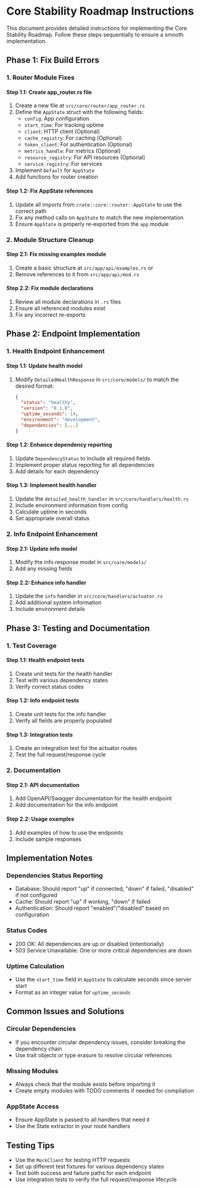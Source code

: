 # Core Stability Roadmap Instructions

This document provides detailed instructions for implementing the Core Stability Roadmap. Follow these steps sequentially to ensure a smooth implementation.

## Phase 1: Fix Build Errors

### 1. Router Module Fixes

#### Step 1.1: Create app_router.rs file
1. Create a new file at `src/core/router/app_router.rs`
2. Define the `AppState` struct with the following fields:
   - `config`: App configuration
   - `start_time`: For tracking uptime
   - `client`: HTTP client (Optional)
   - `cache_registry`: For caching (Optional)
   - `token_client`: For authentication (Optional)
   - `metrics_handle`: For metrics (Optional)
   - `resource_registry`: For API resources (Optional)
   - `service_registry`: For services
3. Implement `Default` for `AppState`
4. Add functions for router creation

#### Step 1.2: Fix AppState references
1. Update all imports from `crate::core::router::AppState` to use the correct path
2. Fix any method calls on `AppState` to match the new implementation
3. Ensure `AppState` is properly re-exported from the `app` module

### 2. Module Structure Cleanup

#### Step 2.1: Fix missing examples module
1. Create a basic structure at `src/app/api/examples.rs` or
2. Remove references to it from `src/app/api/mod.rs`

#### Step 2.2: Fix module declarations
1. Review all module declarations in `.rs` files
2. Ensure all referenced modules exist
3. Fix any incorrect re-exports

## Phase 2: Endpoint Implementation

### 1. Health Endpoint Enhancement

#### Step 1.1: Update health model
1. Modify `DetailedHealthResponse` in `src/core/models/` to match the desired format:
   ```json
   {
     "status": "healthy",
     "version": "0.1.0",
     "uptime_seconds": 14,
     "environment": "development",
     "dependencies": [...]
   }
   ```

#### Step 1.2: Enhance dependency reporting
1. Update `DependencyStatus` to include all required fields
2. Implement proper status reporting for all dependencies
3. Add details for each dependency

#### Step 1.3: Implement health handler
1. Update the `detailed_health_handler` in `src/core/handlers/health.rs`
2. Include environment information from config
3. Calculate uptime in seconds
4. Set appropriate overall status

### 2. Info Endpoint Enhancement

#### Step 2.1: Update info model
1. Modify the info response model in `src/core/models/`
2. Add any missing fields

#### Step 2.2: Enhance info handler
1. Update the `info` handler in `src/core/handlers/actuator.rs`
2. Add additional system information
3. Include environment details

## Phase 3: Testing and Documentation

### 1. Test Coverage

#### Step 1.1: Health endpoint tests
1. Create unit tests for the health handler
2. Test with various dependency states
3. Verify correct status codes

#### Step 1.2: Info endpoint tests
1. Create unit tests for the info handler
2. Verify all fields are properly populated

#### Step 1.3: Integration tests
1. Create an integration test for the actuator routes
2. Test the full request/response cycle

### 2. Documentation

#### Step 2.1: API documentation
1. Add OpenAPI/Swagger documentation for the health endpoint
2. Add documentation for the info endpoint

#### Step 2.2: Usage examples
1. Add examples of how to use the endpoints
2. Include sample responses

## Implementation Notes

### Dependencies Status Reporting
- Database: Should report "up" if connected, "down" if failed, "disabled" if not configured
- Cache: Should report "up" if working, "down" if failed
- Authentication: Should report "enabled"/"disabled" based on configuration

### Status Codes
- 200 OK: All dependencies are up or disabled (intentionally)
- 503 Service Unavailable: One or more critical dependencies are down

### Uptime Calculation
- Use the `start_time` field in `AppState` to calculate seconds since server start
- Format as an integer value for `uptime_seconds`

## Common Issues and Solutions

### Circular Dependencies
- If you encounter circular dependency issues, consider breaking the dependency chain
- Use trait objects or type erasure to resolve circular references

### Missing Modules
- Always check that the module exists before importing it
- Create empty modules with TODO comments if needed for compilation

### AppState Access
- Ensure AppState is passed to all handlers that need it
- Use the State extractor in your route handlers

## Testing Tips

- Use the `MockClient` for testing HTTP requests
- Set up different test fixtures for various dependency states
- Test both success and failure paths for each endpoint
- Use integration tests to verify the full request/response lifecycle 